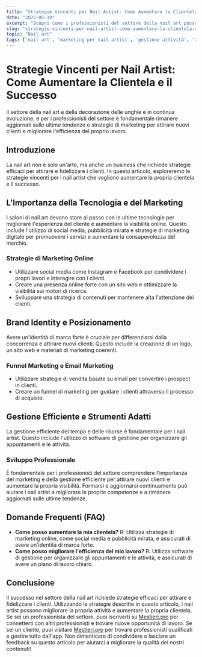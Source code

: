 ```yaml
---
title: "Strategie Vincenti per Nail Artist: Come Aumentare la Clientela e il Successo"
date: "2025-05-19"
excerpt: "Scopri come i professionisti del settore della nail art possono migliorare la propria attività con strategie di marketing efficaci, gestione efficiente e strumenti adatti."
slug: "strategie-vincenti-per-nail-artist-come-aumentare-la-clientela-e-il-successo"
topic: "Nail art"
tags: ['nail art', 'marketing per nail artist', 'gestione attività', 'aumentare clientela']
---
```

# Strategie Vincenti per Nail Artist: Come Aumentare la Clientela e il Successo

Il settore della nail art e della decorazione delle unghie è in continua evoluzione, e per i professionisti del settore è fondamentale rimanere aggiornati sulle ultime tendenze e strategie di marketing per attirare nuovi clienti e migliorare l'efficienza del proprio lavoro.

## Introduzione

La nail art non è solo un'arte, ma anche un business che richiede strategie efficaci per attirare e fidelizzare i clienti. In questo articolo, esploreremo le strategie vincenti per i nail artist che vogliono aumentare la propria clientela e il successo.

## L'Importanza della Tecnologia e del Marketing

I saloni di nail art devono stare al passo con le ultime tecnologie per migliorare l'esperienza del cliente e aumentare la visibilità online. Questo include l'utilizzo di social media, pubblicità mirata e strategie di marketing digitale per promuovere i servizi e aumentare la consapevolezza del marchio.

### Strategie di Marketing Online

* Utilizzare social media come Instagram e Facebook per condividere i propri lavori e interagire con i clienti.
* Creare una presenza online forte con un sito web e ottimizzare la visibilità sui motori di ricerca.
* Sviluppare una strategia di contenuti per mantenere alta l'attenzione dei clienti.

## Brand Identity e Posizionamento

Avere un'identità di marca forte è cruciale per differenziarsi dalla concorrenza e attirare nuovi clienti. Questo include la creazione di un logo, un sito web e materiali di marketing coerenti.

### Funnel Marketing e Email Marketing

* Utilizzare strategie di vendita basate su email per convertire i prospect in clienti.
* Creare un funnel di marketing per guidare i clienti attraverso il processo di acquisto.

## Gestione Efficiente e Strumenti Adatti

La gestione efficiente del tempo e delle risorse è fondamentale per i nail artist. Questo include l'utilizzo di software di gestione per organizzare gli appuntamenti e le attività.

### Sviluppo Professionale

È fondamentale per i professionisti del settore comprendere l'importanza del marketing e della gestione efficiente per attirare nuovi clienti e aumentare la propria visibilità. Formarsi e aggiornarsi continuamente può aiutare i nail artist a migliorare le proprie competenze e a rimanere aggiornati sulle ultime tendenze.

## Domande Frequenti (FAQ)

* **Come posso aumentare la mia clientela?**
 R: Utilizza strategie di marketing online, come social media e pubblicità mirata, e assicurati di avere un'identità di marca forte.
* **Come posso migliorare l'efficienza del mio lavoro?**
 R: Utilizza software di gestione per organizzare gli appuntamenti e le attività, e assicurati di avere un piano di lavoro chiaro.

## Conclusione

Il successo nel settore della nail art richiede strategie efficaci per attirare e fidelizzare i clienti. Utilizzando le strategie descritte in questo articolo, i nail artist possono migliorare la propria attività e aumentare la propria clientela. Se sei un professionista del settore, puoi iscriverti su [Mestieri.pro](https://mestieri.pro/info) per connetterti con altri professionisti e trovare nuove opportunità di lavoro. Se sei un cliente, puoi visitare [Mestieri.pro](https://mestieri.pro) per trovare professionisti qualificati e gestire tutto dall'app. Non dimenticare di condividere o lasciare un feedback su questo articolo per aiutarci a migliorare la qualità dei nostri contenuti!